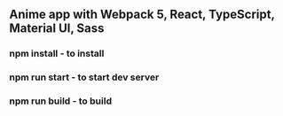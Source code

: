 ## Anime app with Webpack 5, React, TypeScript, Material UI, Sass

### npm install  - to install

### npm run start   - to start dev server

### npm run build  - to build